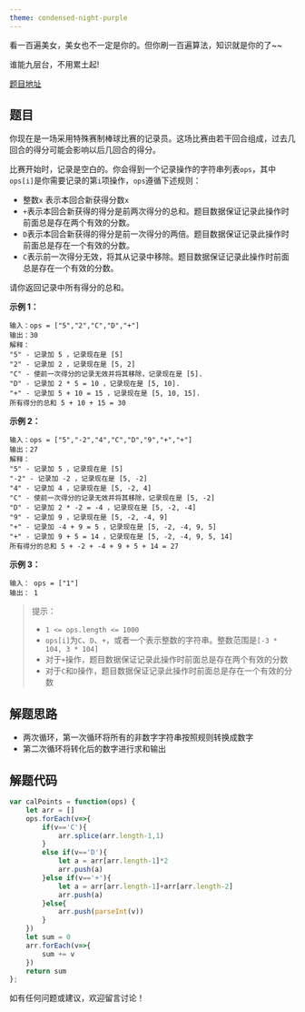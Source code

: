 ```yaml
---
theme: condensed-night-purple
---
```


看一百遍美女，美女也不一定是你的。但你刷一百遍算法，知识就是你的了~~

谁能九层台，不用累土起!

[题目地址](https://leetcode-cn.com/problems/baseball-game/)

<!-- more -->


## 题目

你现在是一场采用特殊赛制棒球比赛的记录员。这场比赛由若干回合组成，过去几回合的得分可能会影响以后几回合的得分。

比赛开始时，记录是空白的。你会得到一个记录操作的字符串列表`ops`，其中`ops[i]`是你需要记录的第`i`项操作，`ops`遵循下述规则：

- 整数`x` 表示本回合新获得分数`x`
- `+`表示本回合新获得的得分是前两次得分的总和。题目数据保证记录此操作时前面总是存在两个有效的分数。
- `D`表示本回合新获得的得分是前一次得分的两倍。题目数据保证记录此操作时前面总是存在一个有效的分数。
- `C`表示前一次得分无效，将其从记录中移除。题目数据保证记录此操作时前面总是存在一个有效的分数。

请你返回记录中所有得分的总和。

**示例 1：**

```
输入：ops = ["5","2","C","D","+"]
输出：30
解释：
"5" - 记录加 5 ，记录现在是 [5]
"2" - 记录加 2 ，记录现在是 [5, 2]
"C" - 使前一次得分的记录无效并将其移除，记录现在是 [5].
"D" - 记录加 2 * 5 = 10 ，记录现在是 [5, 10].
"+" - 记录加 5 + 10 = 15 ，记录现在是 [5, 10, 15].
所有得分的总和 5 + 10 + 15 = 30
```

**示例 2：**

```
输入：ops = ["5","-2","4","C","D","9","+","+"]
输出：27
解释：
"5" - 记录加 5 ，记录现在是 [5]
"-2" - 记录加 -2 ，记录现在是 [5, -2]
"4" - 记录加 4 ，记录现在是 [5, -2, 4]
"C" - 使前一次得分的记录无效并将其移除，记录现在是 [5, -2]
"D" - 记录加 2 * -2 = -4 ，记录现在是 [5, -2, -4]
"9" - 记录加 9 ，记录现在是 [5, -2, -4, 9]
"+" - 记录加 -4 + 9 = 5 ，记录现在是 [5, -2, -4, 9, 5]
"+" - 记录加 9 + 5 = 14 ，记录现在是 [5, -2, -4, 9, 5, 14]
所有得分的总和 5 + -2 + -4 + 9 + 5 + 14 = 27
```

**示例 3：**

```
输入： ops = ["1"]
输出： 1
```

> 提示：
> - `1 <= ops.length <= 1000`
> - `ops[i]`为`C`、`D`、`+`，或者一个表示整数的字符串。整数范围是`[-3 * 104, 3 * 104]`
> - 对于`+`操作，题目数据保证记录此操作时前面总是存在两个有效的分数
> - 对于`C`和`D`操作，题目数据保证记录此操作时前面总是存在一个有效的分数


## 解题思路

- 两次循环，第一次循环将所有的非数字字符串按照规则转换成数字
- 第二次循环将转化后的数字进行求和输出

## 解题代码

```js
var calPoints = function(ops) {
    let arr = []
    ops.forEach(v=>{
        if(v=='C'){
            arr.splice(arr.length-1,1)
        }
        else if(v=='D'){
            let a = arr[arr.length-1]*2
            arr.push(a)
        }else if(v=='+'){
            let a = arr[arr.length-1]+arr[arr.length-2]
            arr.push(a)
        }else{
            arr.push(parseInt(v))
        }
    })
    let sum = 0
    arr.forEach(v=>{
        sum += v
    })
    return sum
};
```

如有任何问题或建议，欢迎留言讨论！
